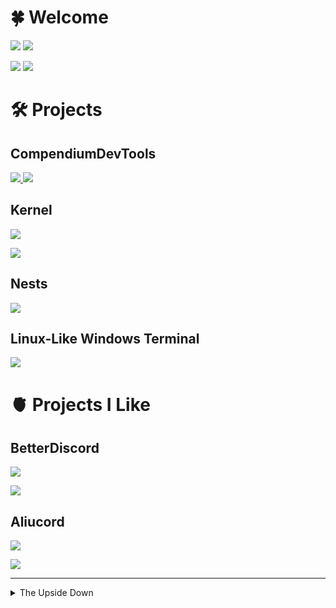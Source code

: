 # 🍀 Welcome

<a href="https://discord.gg/c9ESSur"><img src="https://shields.io/discord/459014303224168449?label=Discord&logo=discord&color=7289da" /></a>
<img src="https://visitor-badge.glitch.me/badge?page_id=Kyza.Kyza" />

<img src="https://github-readme-stats.vercel.app/api?username=Kyza&theme=dark&hide=['issues']&show_icons=true" />
<img src="https://github-readme-stats.vercel.app/api/top-langs/?username=Kyza&layout=compact&theme=dark" />

# 🛠️ Projects

## CompendiumDevTools

<a href="https://github.com/CompendiumDevTools/devtools">
  <img src="https://github-readme-stats.vercel.app/api/pin?username=CompendiumDevTools&repo=devtools&theme=dark" />
</a>
<a href="https://github.com/CompendiumDevTools/library">
  <img src="https://github-readme-stats.vercel.app/api/pin?username=CompendiumDevTools&repo=library&theme=dark" />
</a>

## Kernel

<a href="https://discord.gg/8mPTjTZ4SZ"><img src="https://shields.io/discord/891039687785996328?label=Discord&logo=discord&color=7289da" /></a>

<a href="https://github.com/kernel-mod">
  <img src="https://github-readme-stats.vercel.app/api/pin?username=kernel-mod&repo=electron&theme=dark" />
</a>

## Nests

<a href="https://github.com/Kyza/nests">
  <img src="https://github-readme-stats.vercel.app/api/pin?username=Kyza&repo=nests&theme=dark" />
</a>

## Linux-Like Windows Terminal

<a href="https://github.com/Kyza/linux-like-windows-terminal">
  <img src="https://github-readme-stats.vercel.app/api/pin?username=Kyza&repo=linux-like-windows-terminal&theme=dark" />
</a>

# 🫀 Projects I Like

## BetterDiscord

<a href="https://discord.gg/0Tmfo5ZbORCRqbAd"><img src="https://shields.io/discord/86004744966914048?label=Discord&logo=discord&color=7289da" /></a>

<a href="https://github.com/BetterDiscord/BetterDiscord">
  <img src="https://github-readme-stats.vercel.app/api/pin?username=BetterDiscord&repo=BetterDiscord&theme=dark" />
</a>

## Aliucord

<a href="https://discord.gg/EsNDvBaHVU"><img src="https://shields.io/discord/811255666990907402?label=Discord&logo=discord&color=7289da" /></a>

<a href="https://github.com/Aliucord/Aliucord">
  <img src="https://github-readme-stats.vercel.app/api/pin?username=Aliucord&repo=Aliucord&theme=dark" />
</a>

---

<details>
  <summary>The Upside Down</summary>
  
  <img src="/mick_rory.webp" />
</details>

